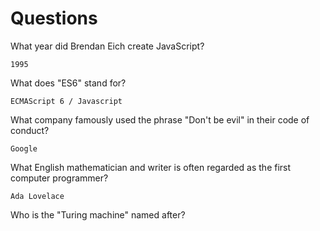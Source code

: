 # Questions

What year did Brendan Eich create JavaScript?

```
1995
```

What does "ES6" stand for?

```
ECMAScript 6 / Javascript
```

What company famously used the phrase "Don't be evil" in their code of conduct?

```
Google
```

What English mathematician and writer is often regarded as the first computer programmer?

```
Ada Lovelace
```

Who is the "Turing machine" named after?

```

```
